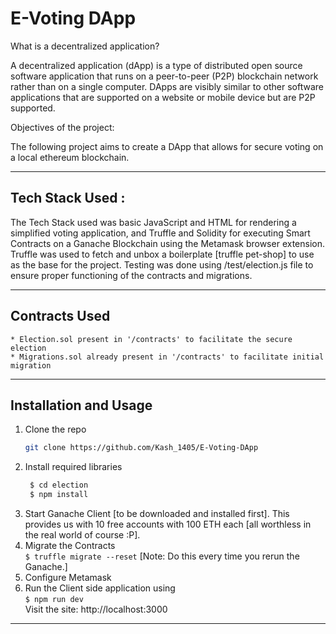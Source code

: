 # E-Voting DApp
What is a decentralized application?<br>

A decentralized application (dApp) is a type of distributed open source software application that runs on a peer-to-peer (P2P) blockchain network rather than on a single computer. DApps are visibly similar to other software applications that are supported on a website or mobile device but are P2P supported. <br>

Objectives of the project:<br>

The following project aims to create a DApp that allows for secure voting on a local ethereum blockchain.<br>
___
## Tech Stack Used : 
The Tech Stack used was basic JavaScript and HTML for rendering a simplified voting application, and Truffle and Solidity for executing Smart Contracts on a Ganache Blockchain using the Metamask browser extension. Truffle was used to fetch and unbox a boilerplate [truffle pet-shop] to use as the base for the project.
Testing was done using /test/election.js file to ensure proper functioning of the contracts and migrations.
___
## Contracts Used
```
* Election.sol present in '/contracts' to facilitate the secure election
* Migrations.sol already present in '/contracts' to facilitate initial migration
```
___
## Installation and Usage
1. Clone the repo
   ```sh
   git clone https://github.com/Kash_1405/E-Voting-DApp
   ```
2. Install required libraries
   ```sh
    $ cd election
    $ npm install   
3. Start Ganache Client [to be downloaded and installed first]. This provides us with 10 free accounts with 100 ETH each [all worthless in the real world of course :P].
4. Migrate the Contracts<br>
    `$ truffle migrate --reset` [Note: Do this every time you rerun the Ganache.]
5. Configure Metamask
6. Run the Client side application using <br>
    `$ npm run dev`<br>
    Visit the site: http://localhost:3000
___
